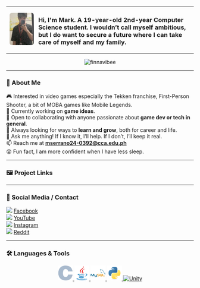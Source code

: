 <div align="left">
  <table>
    <tr>
      <td>
        <img src="pitcha.jpg" width="250" border="2" style="border-color:white; border-radius:8px;">
      </td>
      <td>
        <h3>Hi, I'm Mark. A 19-year-old 2nd-year Computer Science student. I wouldn’t call myself ambitious, but I do want to secure a future where I can take care of myself and my family.  </h3>
      </td>
    </tr>
  </table>
</div>

<p align="center"> 
  <img src="https://komarev.com/ghpvc/?username=finnavibee&label=Profile%20views&color=0e75b6&style=flat" alt="finnavibee" /> 
</p>

---

### 👨 About Me  

🎮 Interested in video games especially the Tekken franchise, First-Person Shooter, a bit of MOBA games like Mobile Legends.  
🔭 Currently working on **game ideas**.  
👯 Open to collaborating with anyone passionate about **game dev or tech in general**.  
🤝 Always looking for ways to **learn and grow**, both for career and life.  
💬 Ask me anything! If I know it, I’ll help. If I don’t, I’ll keep it real.  
📫 Reach me at **mserrano24-0392@cca.edu.ph**  
😵 Fun fact, I am more confident when I have less sleep.

---

### 🖼️ Project Links

---

### 👤 Social Media / Contact  

<img src="https://cdn.jsdelivr.net/gh/simple-icons/simple-icons/icons/facebook.svg" width="20" /> [Facebook](https://www.facebook.com/finnavibee)  
<img src="https://cdn.jsdelivr.net/gh/simple-icons/simple-icons/icons/youtube.svg" width="20" /> [YouTube](https://www.youtube.com/@finnavibee)  
<img src="https://cdn.jsdelivr.net/gh/simple-icons/simple-icons/icons/instagram.svg" width="20" /> [Instagram](https://www.instagram.com/finnavibee)  
<img src="https://cdn.jsdelivr.net/gh/simple-icons/simple-icons/icons/reddit.svg" width="20" /> [Reddit](https://www.reddit.com/user/TransportationOdd791)  

---

### 🛠️ Languages & Tools  
<p align="center"> 
  <a href="https://www.cprogramming.com/" target="_blank" rel="noreferrer"> 
    <img src="https://raw.githubusercontent.com/devicons/devicon/master/icons/c/c-original.svg" alt="C" width="40" height="40"/> 
  </a> 
  <a href="https://www.java.com" target="_blank" rel="noreferrer"> 
    <img src="https://raw.githubusercontent.com/devicons/devicon/master/icons/java/java-original.svg" alt="Java" width="40" height="40"/> 
  </a> 
  <a href="https://www.mysql.com/" target="_blank" rel="noreferrer"> 
    <img src="https://raw.githubusercontent.com/devicons/devicon/master/icons/mysql/mysql-original-wordmark.svg" alt="MySQL" width="40" height="40"/> 
  </a> 
  <a href="https://www.python.org" target="_blank" rel="noreferrer"> 
    <img src="https://raw.githubusercontent.com/devicons/devicon/master/icons/python/python-original.svg" alt="Python" width="40" height="40"/> 
  </a> 
  <a href="https://unity.com/" target="_blank" rel="noreferrer"> 
    <img src="https://www.vectorlogo.zone/logos/unity3d/unity3d-icon.svg" alt="Unity" width="40" height="40"/> 
  </a> 
</p>
